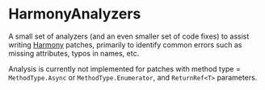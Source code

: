 # HarmonyAnalyzers

A small set of analyzers (and an even smaller set of code fixes) to assist writing [Harmony](https://harmony.pardeike.net/) patches, 
primarily to identify common errors such as missing attributes, typos in names, etc.

Analysis is currently not implemented for patches with method type = `MethodType.Async` or `MethodType.Enumerator`, and `ReturnRef<T>` parameters.